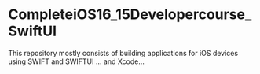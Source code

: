 # CompleteiOS16_15Developercourse_SwiftUI

This repository mostly consists of building applications for iOS devices using SWIFT and SWIFTUI ... and Xcode...





